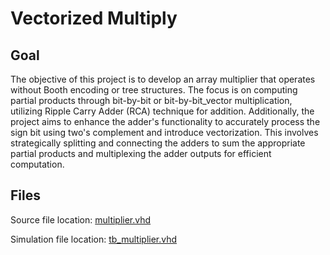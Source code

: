 # Vectorized Multiply

## Goal
The objective of this project is to develop an array multiplier that operates without Booth encoding or tree structures. The focus is on computing partial products through bit-by-bit or bit-by-bit_vector multiplication, utilizing Ripple Carry Adder (RCA) technique for addition. Additionally, the project aims to enhance the adder's functionality to accurately process the sign bit using two's complement and introduce vectorization. This involves strategically splitting and connecting the adders to sum the appropriate partial products and multiplexing the adder outputs for efficient computation.

## Files
Source file location: [multiplier.vhd](Lab3/Lab3.srcs/sources_1/imports/lab3_template_v2)

Simulation file location: [tb_multiplier.vhd](Lab3/Lab3.srcs/sim_1/imports/lab3_template_v2)

